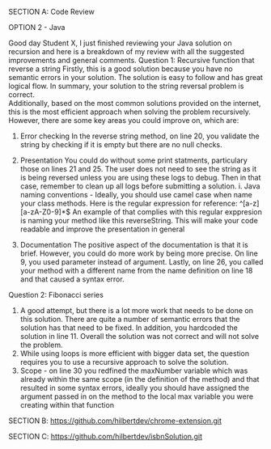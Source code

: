 
SECTION A: Code Review

OPTION 2 - Java 

Good day Student X, 
I just finished reviewing your Java solution on recursion and here is a breakdown of my review with all the suggested improvements and general comments. 
Question 1: Recursive function that reverse a string 
Firstly, this is a good solution because you have no semantic errors in your solution. The solution is easy to follow and has great logical flow. In summary, your solution to the string reversal problem is correct.   
Additionally, based on the most common solutions provided on the internet, this is the most efficient approach when solving the problem recursively. However, there are some key areas you could improve on, which are:
1. Error checking 
In the reverse string method, on line 20, you validate the string by checking if it is empty but there are no null checks. 

2. Presentation
You could do without some print statments, particulary those on lines 21 and 25. The user does not need to see the string as it is being reversed unless you are using these logs to debug. Then in that case, remember to clean up all logs before submitting a solution. 
i. Java naming conventions - Ideally, you should use camel case when name your class methods. Here is the regular expression for reference: ^[a-z][a-zA-Z0-9]*$ 
An example of that complies with this regular exppresion is naming your method like this reverseString. This will make your code readable and improve the presentation in general
3. Documentation 
The positive aspect of the documentation is that it is brief. However, you could do more work by being more precise. On line 9, you used parameter instead of argument. 
Lastly, on line 26, you called your method with a different name from the name definition on line 18 and that caused a syntax error. 

Question 2: Fibonacci series
1. A good attempt, but there is a lot more work that needs to be done on this solution. There are quite a number of semantic errors that the solution has that need to be fixed. In addition, you hardcoded the solution in line 11. Overall the solution was not correct and will not solve the problem. 
2. While using loops is more efficient with bigger data set, the question requires you to use a recursive approach to solve the solution.
3. Scope - on line 30 you redfined the maxNumber variable which was already within the same scope (in the definition of the method) and that resulted in some syntax errors, ideally you should have assigned the argument passed in on the method to the local max variable you were creating within that function 


SECTION B: 
https://github.com/hilbertdev/chrome-extension.git 

SECTION C:
https://github.com/hilbertdev/isbnSolution.git



